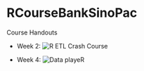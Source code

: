# RCourseBankSinoPac
Course Handouts

- Week 2: ![R ETL Crash Course](https://suensummit.github.io/RCourseBankSinoPac)

- Week 4: ![Data playeR](https://suensummit.github.io/RCourseBankSinoPac)
